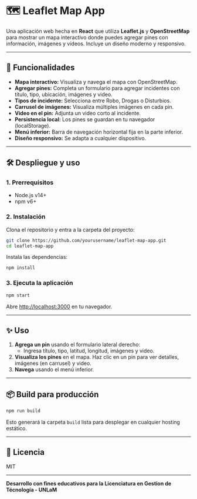 # 🗺️ Leaflet Map App

Una aplicación web hecha en **React** que utiliza **Leaflet.js** y **OpenStreetMap** para mostrar un mapa interactivo donde puedes agregar pines con información, imágenes y videos. Incluye un diseño moderno y responsivo.

---

## 🚀 Funcionalidades

- **Mapa interactivo:** Visualiza y navega el mapa con OpenStreetMap.
- **Agregar pines:** Completa un formulario para agregar incidentes con título, tipo, ubicación, imágenes y video.
- **Tipos de incidente:** Selecciona entre Robo, Drogas o Disturbios.
- **Carrusel de imágenes:** Visualiza múltiples imágenes en cada pin.
- **Video en el pin:** Adjunta un video corto al incidente.
- **Persistencia local:** Los pines se guardan en tu navegador (localStorage).
- **Menú inferior:** Barra de navegación horizontal fija en la parte inferior.
- **Diseño responsivo:** Se adapta a cualquier dispositivo.

---

## 🛠️ Despliegue y uso

### 1. Prerrequisitos

- Node.js v14+  
- npm v6+

### 2. Instalación

Clona el repositorio y entra a la carpeta del proyecto:

```sh
git clone https://github.com/yourusername/leaflet-map-app.git
cd leaflet-map-app
```

Instala las dependencias:

```sh
npm install
```

### 3. Ejecuta la aplicación

```sh
npm start
```

Abre [http://localhost:3000](http://localhost:3000) en tu navegador.

---

## ✨ Uso

1. **Agrega un pin** usando el formulario lateral derecho:
   - Ingresa título, tipo, latitud, longitud, imágenes y video.
2. **Visualiza los pines** en el mapa. Haz clic en un pin para ver detalles, imágenes (en carrusel) y video.
3. **Navega** usando el menú inferior.

---

## 📦 Build para producción

```sh
npm run build
```
Esto generará la carpeta `build` lista para desplegar en cualquier hosting estático.

---

## 📄 Licencia

MIT

---

**Desarrollo con fines educativos para la Licenciatura en Gestion de Técnología - UNLaM**